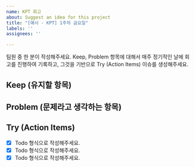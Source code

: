 ```yaml
---
name: KPT 회고
about: Suggest an idea for this project
title: "[예시 - KPT] 1주차 금요일"
labels: ''
assignees: ''

---
```


팀원 중 한 분이 작성해주세요.
 Keep, Problem 항목에 대해서 매주 정기적인 날에 회고를 진행하여 기록하고, 그것을 기반으로 Try (Action Items)  이슈를 생성해주세요.

 ## Keep (유지할 항목)
 
 ## Problem (문제라고 생각하는 항목)

 ## Try (Action Items)
 * [x]  Todo 형식으로 작성해주세요.
 * [x]  Todo 형식으로 작성해주세요.
 * [x]  Todo 형식으로 작성해주세요.
